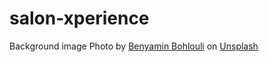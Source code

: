 # salon-xperience







Background image Photo by <a href="https://unsplash.com/@benyamin_bohlouli?utm_source=unsplash&utm_medium=referral&utm_content=creditCopyText">Benyamin Bohlouli</a> on <a href="https://unsplash.com/s/photos/salon-interior?utm_source=unsplash&utm_medium=referral&utm_content=creditCopyText">Unsplash</a>
  